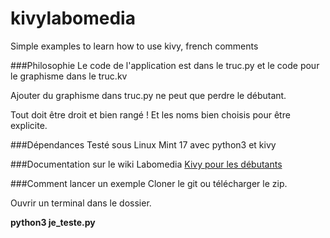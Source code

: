 # kivylabomedia
Simple examples to learn how to use kivy, french comments

###Philosophie
Le code de l'application est dans le truc.py et le code pour le graphisme dans le truc.kv

Ajouter du graphisme dans truc.py ne peut que perdre le débutant.

Tout doit être droit et bien rangé ! Et les noms bien choisis pour être explicite.


###Dépendances
Testé sous Linux Mint 17 avec python3 et kivy

###Documentation sur le wiki Labomedia
[Kivy pour les débutants](http://wiki.labomedia.org/index.php/Kivy_Tutoriel_Exemple_pour_d%C3%A9butant)

###Comment lancer  un exemple
Cloner le git ou télécharger le zip.

Ouvrir un terminal dans le dossier.

**python3 je_teste.py**
